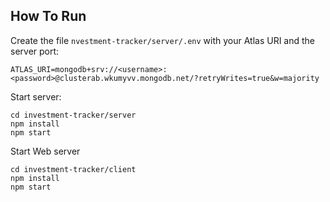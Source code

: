 ## How To Run
Create the file `nvestment-tracker/server/.env` with your Atlas URI and the server port:
```
ATLAS_URI=mongodb+srv://<username>:<password>@clusterab.wkumyvv.mongodb.net/?retryWrites=true&w=majority
```

Start server:
```
cd investment-tracker/server
npm install
npm start
```

Start Web server
```
cd investment-tracker/client
npm install
npm start
```
